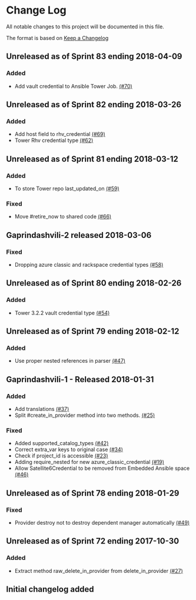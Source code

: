 # Change Log

All notable changes to this project will be documented in this file.

The format is based on [Keep a Changelog](http://keepachangelog.com/en/1.0.0/)


## Unreleased as of Sprint 83 ending 2018-04-09

### Added
- Add vault credential to Ansible Tower Job. [(#70)](https://github.com/ManageIQ/manageiq-providers-ansible_tower/pull/70)

## Unreleased as of Sprint 82 ending 2018-03-26

### Added
- Add host field to rhv_credential [(#69)](https://github.com/ManageIQ/manageiq-providers-ansible_tower/pull/69)
- Tower Rhv credential type [(#62)](https://github.com/ManageIQ/manageiq-providers-ansible_tower/pull/62)

## Unreleased as of Sprint 81 ending 2018-03-12

### Added
- To store Tower repo last_updated_on [(#59)](https://github.com/ManageIQ/manageiq-providers-ansible_tower/pull/59)

### Fixed
- Move #retire_now to shared code [(#66)](https://github.com/ManageIQ/manageiq-providers-ansible_tower/pull/66) 

## Gaprindashvili-2 released 2018-03-06

### Fixed
- Dropping azure classic and rackspace credential types [(#58)](https://github.com/ManageIQ/manageiq-providers-ansible_tower/pull/58)

## Unreleased as of Sprint 80 ending 2018-02-26

### Added
- Tower 3.2.2 vault credential type [(#54)](https://github.com/ManageIQ/manageiq-providers-ansible_tower/pull/54)

## Unreleased as of Sprint 79 ending 2018-02-12

### Added
- Use proper nested references in parser [(#47)](https://github.com/ManageIQ/manageiq-providers-ansible_tower/pull/47)

## Gaprindashvili-1 - Released 2018-01-31

### Added
- Add translations [(#37)](https://github.com/ManageIQ/manageiq-providers-ansible_tower/pull/37)
- Split #create_in_provider method into two methods. [(#25)](https://github.com/ManageIQ/manageiq-providers-ansible_tower/pull/25)

### Fixed
- Added supported_catalog_types [(#42)](https://github.com/ManageIQ/manageiq-providers-ansible_tower/pull/42)
- Correct extra_var keys to original case [(#34)](https://github.com/ManageIQ/manageiq-providers-ansible_tower/pull/34)
- Check if project_id is accessible [(#23)](https://github.com/ManageIQ/manageiq-providers-ansible_tower/pull/23)
- Adding require_nested for new azure_classic_credential [(#19)](https://github.com/ManageIQ/manageiq-providers-ansible_tower/pull/19)
- Allow Satellite6Credential to be removed from Embedded Ansible space [(#46)](https://github.com/ManageIQ/manageiq-providers-ansible_tower/pull/46)

## Unreleased as of Sprint 78 ending 2018-01-29

### Fixed
- Provider destroy not to destroy dependent manager automatically [(#49)](https://github.com/ManageIQ/manageiq-providers-ansible_tower/pull/49)

## Unreleased as of Sprint 72 ending 2017-10-30

### Added
- Extract method raw_delete_in_provider from delete_in_provider [(#27)](https://github.com/ManageIQ/manageiq-providers-ansible_tower/pull/27)

## Initial changelog added
